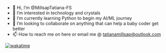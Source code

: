 - 👋 Hi, I’m @MillsapTatiana-FS
- 👀 I’m interested in technology and crystals
- 🌱 I’m currently learning Python to begin my AI/ML journey
- 💞️ I’m looking to collaborate on anything that can help a baby coder get better
- 📫 How to reach me on here or email me @ tatianamillsap@outlook.com

<!---
MillsapTatiana-FS/MillsapTatiana-FS is a ✨ special ✨ repository because its `README.md` (this file) appears on your GitHub profile.
You can click the Preview link to take a look at your changes.
--->
<a href="https://wakatime.com/badge/github/MillsapTatiana-FS/MillsapTatiana-FS"><img src="https://wakatime.com/badge/github/MillsapTatiana-FS/MillsapTatiana-FS.svg" alt="wakatime"></a>


